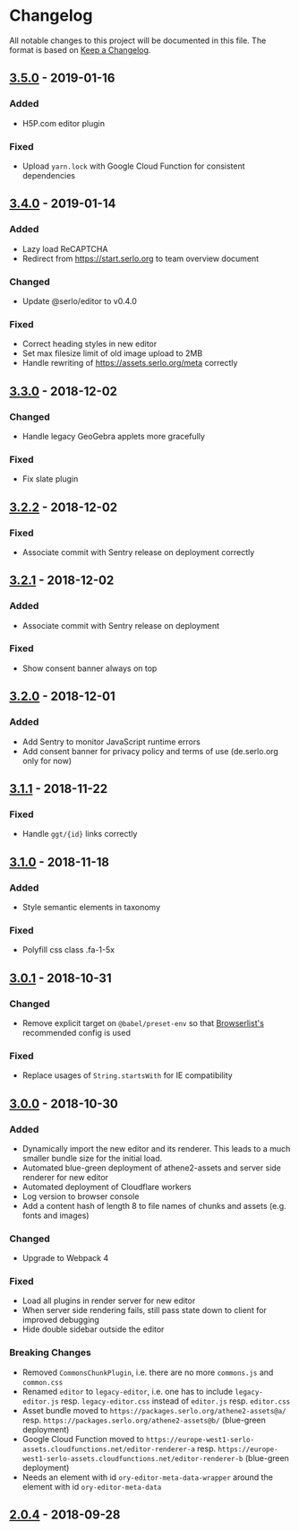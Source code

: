 # Changelog

All notable changes to this project will be documented in this file. The format is based on [Keep a Changelog](https://keepachangelog.com/en/1.0.0/).

## [3.5.0] - 2019-01-16

### Added

- H5P.com editor plugin

### Fixed

- Upload `yarn.lock` with Google Cloud Function for consistent dependencies

## [3.4.0] - 2019-01-14

### Added

- Lazy load ReCAPTCHA
- Redirect from https://start.serlo.org to team overview document

### Changed

- Update @serlo/editor to v0.4.0

### Fixed

- Correct heading styles in new editor
- Set max filesize limit of old image upload to 2MB
- Handle rewriting of https://assets.serlo.org/meta correctly

## [3.3.0] - 2018-12-02

### Changed

- Handle legacy GeoGebra applets more gracefully

### Fixed

- Fix slate plugin

## [3.2.2] - 2018-12-02

### Fixed

- Associate commit with Sentry release on deployment correctly

## [3.2.1] - 2018-12-02

### Added

- Associate commit with Sentry release on deployment

### Fixed

- Show consent banner always on top

## [3.2.0] - 2018-12-01

### Added

- Add Sentry to monitor JavaScript runtime errors
- Add consent banner for privacy policy and terms of use (de.serlo.org only for now)

## [3.1.1] - 2018-11-22

### Fixed

- Handle `ggt/{id}` links correctly

## [3.1.0] - 2018-11-18

### Added

- Style semantic elements in taxonomy

### Fixed

- Polyfill css class .fa-1-5x

## [3.0.1] - 2018-10-31

### Changed

- Remove explicit target on `@babel/preset-env` so that [Browserlist's](https://github.com/browserslist/browserslist) recommended config is used

### Fixed

- Replace usages of `String.startsWith` for IE compatibility

## [3.0.0] - 2018-10-30

### Added

- Dynamically import the new editor and its renderer. This leads to a much smaller bundle size for the initial load.
- Automated blue-green deployment of athene2-assets and server side renderer for new editor
- Automated deployment of Cloudflare workers
- Log version to browser console
- Add a content hash of length 8 to file names of chunks and assets (e.g. fonts and images)

### Changed

- Upgrade to Webpack 4

### Fixed

- Load all plugins in render server for new editor
- When server side rendering fails, still pass state down to client for improved debugging
- Hide double sidebar outside the editor

### Breaking Changes

- Removed `CommonsChunkPlugin`, i.e. there are no more `commons.js` and `common.css`
- Renamed `editor` to `legacy-editor`, i.e. one has to include `legacy-editor.js` resp. `legacy-editor.css` instead of `editor.js` resp. `editor.css`
- Asset bundle moved to `https://packages.serlo.org/athene2-assets@a/` resp. `https://packages.serlo.org/athene2-assets@b/` (blue-green deployment)
- Google Cloud Function moved to `https://europe-west1-serlo-assets.cloudfunctions.net/editor-renderer-a` resp. `https://europe-west1-serlo-assets.cloudfunctions.net/editor-renderer-b` (blue-green deployment)
- Needs an element with id `ory-editor-meta-data-wrapper` around the element with id `ory-editor-meta-data`

## [2.0.4] - 2018-09-28

[unreleased]: https://github.com/serlo-org/athene2-assets/compare/3.5.0...HEAD
[3.5.0]: https://github.com/serlo-org/athene2-assets/compare/3.4.0...3.5.0
[3.4.0]: https://github.com/serlo-org/athene2-assets/compare/3.3.0...3.4.0
[3.3.0]: https://github.com/serlo-org/athene2-assets/compare/3.2.2...3.3.0
[3.2.2]: https://github.com/serlo-org/athene2-assets/compare/3.2.1...3.2.2
[3.2.1]: https://github.com/serlo-org/athene2-assets/compare/3.2.0...3.2.1
[3.2.0]: https://github.com/serlo-org/athene2-assets/compare/3.1.1...3.2.0
[3.1.1]: https://github.com/serlo-org/athene2-assets/compare/3.1.0...3.1.1
[3.1.0]: https://github.com/serlo-org/athene2-assets/compare/3.0.1...3.1.0
[3.0.1]: https://github.com/serlo-org/athene2-assets/compare/3.0.0...3.0.1
[3.0.0]: https://github.com/serlo-org/athene2-assets/compare/6f69feb2bd6d4da735e760d3d640717b900f5959...3.0.0
[2.0.4]: https://github.com/serlo-org/athene2-assets/commit/6f69feb2bd6d4da735e760d3d640717b900f5959
